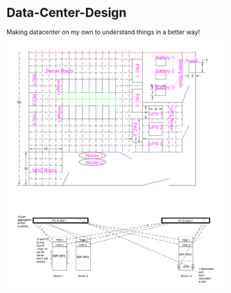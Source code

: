 # Data-Center-Design
Making datacenter on my own to understand things in a better way!

![Top View](https://github.com/richidubey/Data-Center-Design/blob/master/topview.png)
![Connections](https://github.com/richidubey/Data-Center-Design/blob/master/fcconn.png)
